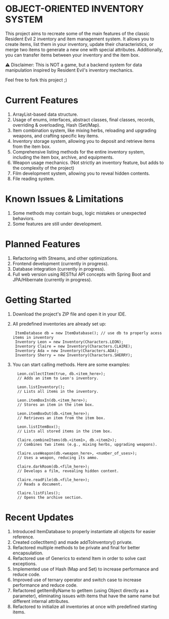 # OBJECT-ORIENTED INVENTORY SYSTEM

This project aims to recreate some of the main features of the classic Resident Evil 2 inventory and item management system. It allows you to create items, list them in your inventory, update their characteristics, or merge two items to generate a new one with special attributes. Additionally, you can transfer items between your inventory and the item box.

⚠️ Disclaimer: This is NOT a game, but a backend system for data manipulation inspired by Resident Evil's inventory mechanics.

Feel free to fork this project ;)

# Current Features

1. ArrayList-based data structure. 
2. Usage of enums, interfaces, abstract classes, final classes, records, overriding & overloading, Hash (Set/Map).
3. Item combination system, like mixing herbs, reloading and upgrading weapons, and crafting specific key items. 
4. Inventory storage system, allowing you to deposit and retrieve items from the item box. 
5. Comprehensive listing methods for the entire inventory system, including the item box, archive, and equipments. 
6. Weapon usage mechanics. (Not strictly an inventory feature, but adds to the complexity of the project)
7. Film development system, allowing you to reveal hidden contents. 
8. File reading system.

# Known Issues & Limitations

1. Some methods may contain bugs, logic mistakes or unexpected behaviors.
2. Some features are still under development.

# Planned Features

1. Refactoring with Streams, and other optimizations.
2. Frontend development (currently in progress).
3. Database integration (currently in progress).
4. Full web version using RESTful API concepts with Spring Boot and JPA/Hibernate (currently in progress).

# Getting Started

1. Download the project's ZIP file and open it in your IDE.
2. All predefined inventories are already set up:

        ItemDatabase db = new ItemDatabase(); // use db to properly acess items in inventory
        Inventory Leon = new Inventory(Characters.LEON);
        Inventory Claire = new Inventory(Characters.CLAIRE);
        Inventory Ada = new Inventory(Characters.ADA);
        Inventory Sherry = new Inventory(Characters.SHERRY);

3. You can start calling methods. Here are some examples:

         Leon.collectItem(true, db.<item_here>);
         // Adds an item to Leon's inventory.
         
         Leon.listInventory();
         // Lists all items in the inventory.
         
         Leon.itemBoxIn(db.<item_here>);
         // Stores an item in the item box.
         
         Leon.itemBoxOut(db.<item_here>);
         // Retrieves an item from the item box.
         
         Leon.listItemBox();
         // Lists all stored items in the item box.
         
         Claire.combineItems(db.<item1>, db.<item2>);
         // Combines two items (e.g., mixing herbs, upgrading weapons).
         
         Claire.useWeapon(db.<weapon_here>, <number_of_uses>);
         // Uses a weapon, reducing its ammo.
         
         Claire.darkRoom(db.<film_here>);
         // Develops a film, revealing hidden content.
         
         Claire.readFile(db.<file_here>);
         // Reads a document.
         
         Claire.listFiles();
         // Opens the archive section.

# Recent Updates

1. Introduced ItemDatabase to properly instantiate all objects for easier reference.
2. Created collectItem() and made addToInventory() private.
3. Refactored multiple methods to be private and final for better encapsulation.
4. Refactored use of Generics to extend Item in order to solve cast exceptions.
5. Implemented use of Hash (Map and Set) to increase performance and reduce code.
6. Improved use of ternary operator and switch case to increase performance and reduce code.
7. Refactored getItemByName to getItem (using Object directly as a parameter), eliminating issues with items that have the same name but different internal attributes.
8. Refactored to initialize all inventories at once with predefined starting items.